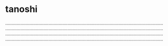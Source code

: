 # tanoshi
................................................................................................................................................................................................................................................................................................................................................................................................................................................................................................................